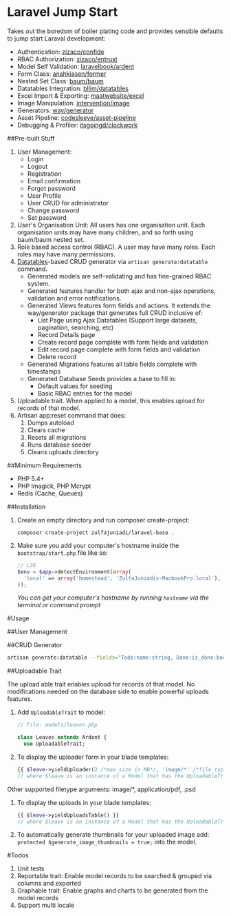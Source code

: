 Laravel Jump Start
==================

Takes out the boredom of boiler plating code and provides sensible defaults to jump start Laraval development:

- Authentication: [zizaco/confide]()
- RBAC Authorization: [zizaco/entrust]()
- Model Self Validation: [laravelbook/ardent]()
- Form Class: [anahkiasen/former]()
- Nested Set Class: [baum/baum]()
- Datatables Integration: [bllim/datatables]()
- Excel Import & Exporting: [maatwebsite/excel]()
- Image Manipulation: [intervention/image]()
- Generators: [way/generator]()
- Asset Pipeline: [codesleeve/asset-pipeline]()
- Debugging & Profiler: [itsgoingd/clockwork]()

##Pre-built Stuff

1.  User Management:
    - Login
    - Logout
    - Registration
    - Email confirmation
    - Forgot password
    - User Profile
    - User CRUD for administrator
    - Change password
    - Set password
1.  User's Organisation Unit: All users has one organisation unit. Each organisation units may have many children, and so forth using baum/baum nested set.
1.  Role based access control (RBAC). A user may have many roles. Each roles may have many permissions.
1.  [Datatables]()-based CRUD generator via ``artisan generate:datatable`` command. 
    - Generated models are self-validating and has fine-grained RBAC system.     
    - Generated features handler for both ajax and non-ajax operations, validation and error notifications. 
    - Generated Views features form fields and actions. It extends the way/generator package that generates full CRUD inclusive of:
        - List Page using Ajax Datatables (Support large datasets, pagination, searching, etc)
        - Record Details page
        - Create record page complete with form fields and validation
        - Edit record page complete with form fields and validation
        - Delete record
    - Generated Migrations features all table fields complete with timestamps
    - Generated Database Seeds provides a base to fill in: 
        - Default values for seeding
        - Basic RBAC entries for the model
1.  Uploadable trait. When applied to a model, this enables upload for records of that model.
1.  Artisan app:reset command that does:
    1. Dumps autoload
    1. Clears cache
    1. Resets all migrations
    1. Runs database seeder
    1. Cleans uploads directory


##Minimum Requirements
- PHP 5.4+
- PHP Imagick, PHP Mcrypt
- Redis (Cache, Queues)

##Installation

1.  Create an empty directory and run composer create-project:

    ```
    composer create-project zulfajuniadi/laravel-base .
    ```
1.  Make sure you add your computer's hostname inside the ``bootstrap/start.php`` file like so: 

    ```php
    // L26
    $env = $app->detectEnvironment(array(
      'local' => array('homestead', 'ZulfaJuniadis-MacbookPro.local'),
    ));
    ```
    *You can get your computer's hostname by running ``hostname`` via the terminal or command prompt*


#Usage

##User Management


##CRUD Generator

```bash
artisan generate:datatable --fields="Todo:name:string, Done:is_done:boolean:default(0), User:user_id:integer, Project:project_id:integer" project_todos
```
##Uploadable Trait

The upload able trait enables upload for records of that model. No modifications needed on the database side to enable powerful uploads features.

1. Add ``UploadableTrait`` to model:

    ```php
    // File: models/leaves.php
    
    class Leaves extends Ardent {
      use UploadableTrait;
    ```
1. To display the uploader form in your blade templates:

    ```php
    {{ $leave->yieldUploader(2 /*max size in MB*/, 'image/*' /*file type*/, 5 /*max files*/) }}
    // where $leave is an instance of a Model that has the UploadableTrait
    ```
Other supported filetype arguments: image/*, application/pdf, .psd
1. To display the uploads in your blade templates:

    ```php
    {{ $leave->yieldUploadsTable() }}
    // where $leave is an instance of a Model that has the UploadableTrait
    ```
1. To automatically generate thumbnails for your uploaded image add: ``protected $generate_image_thumbnails = true;`` into the model.
    
#Todos
1.  Unit tests
1.  Reportable trait: Enable model records to be searched & grouped via columns and exported
1.  Graphable trait: Enable graphs and charts to be generated from the model records
1.  Support multi locale
